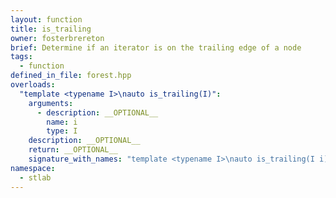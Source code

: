 ```yaml
---
layout: function
title: is_trailing
owner: fosterbrereton
brief: Determine if an iterator is on the trailing edge of a node
tags:
  - function
defined_in_file: forest.hpp
overloads:
  "template <typename I>\nauto is_trailing(I)":
    arguments:
      - description: __OPTIONAL__
        name: i
        type: I
    description: __OPTIONAL__
    return: __OPTIONAL__
    signature_with_names: "template <typename I>\nauto is_trailing(I i)"
namespace:
  - stlab
---
```

